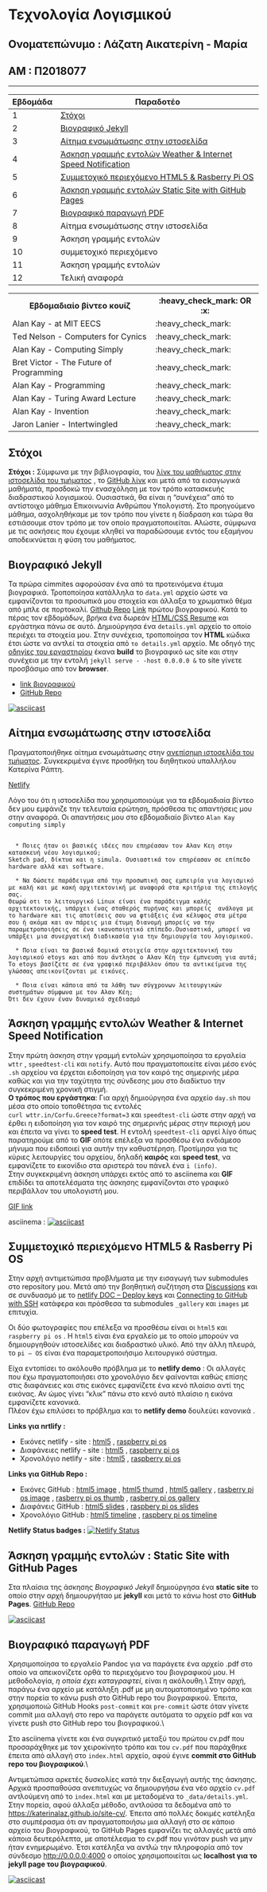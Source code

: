 <h1> Τεχνολογία Λογισμικού </h1>

<h2> Ονοματεπώνυμο : Λάζατη Αικατερίνη - Μαρία</h2>
<h2> ΑΜ : Π2018077</h2>

--------------------------------------------------------------------------------------------------------------------------------------------------------------------

| Εβδομάδα | Παραδοτέο |
| --- | --- |
| 1 | [Στόχοι](#Στόχοι) |
| 2 | [Βιογραφικό Jekyll](#Βιογραφικό-Jekyll) |
| 3 | [Αίτημα ενσωμάτωσης στην ιστοσελίδα](#Αίτημα-ενσωμάτωσης-στην-ιστοσελίδα) |        
| 4 | [Άσκηση γραμμής εντολών Weather & Internet Speed Notification](#Άσκηση-γραμμής-εντολών-Weather-&-Internet-Speed-Notification) |
| 5 | [Συμμετοχικό περιεχόμενο HTML5 & Rasberry Pi OS](#Συμμετοχικό-περιεχόμενο-HTML5-&-Rasberry-Pi-OS) |
| 6 | [Άσκηση γραμμής εντολών Static Site with GitHub Pages](#Άσκηση-γραμμής-εντολών-Static-Site-with-GitHub-Pages) |
| 7 | [Βιογραφικό παραγωγή PDF](#Βιογραφικό-παραγωγή-PDF) |
| 8 | Αίτημα ενσωμάτωσης στην ιστοσελίδα |
| 9 | Άσκηση γραμμής εντολών |
| 10 | συμμετοχικό περιεχόμενο |
| 11 | Άσκηση γραμμής εντολών |
| 12 | Τελική αναφορά |

 <table>
   <tr>
     <th> Εβδομαδιαίο βίντεο κουίζ </th>
     <th> :heavy_check_mark: OR :x: </th>
   </tr>
   <tr>
     <td>Alan Kay - at MIT EECS</td>
     <td>:heavy_check_mark:</td>
   </tr>
   <tr>
     <td>Τed Νelson - Computers for Cynics</td>
     <td>:heavy_check_mark:</td>
   </tr>
   <tr>
     <td>Alan Kay - Computing Simply</td>
     <td>:heavy_check_mark:</td>
   </tr>
   <tr>
     <td>Bret Victor - The Future of Programming</td>
     <td>:heavy_check_mark:</td>
   </tr>
   <tr>
     <td>Alan Kay - Programming</td>
     <td>:heavy_check_mark:</td>
   </tr>
   <tr>
     <td>Αlan Κay - Τuring Αward Lecture</td>
     <td>:heavy_check_mark:</td>
   </tr>
   <tr>
     <td>Alan Kay - Invention</td>
     <td>:heavy_check_mark:</td>
   </tr>
   <tr>
     <td>Jaron Lanier - Intertwingled</td>
     <td>:heavy_check_mark:</td>
   </tr>
  
</table> 

##
## Στόχοι

**Στόχοι :**
Σύμφωνα με την βιβλιογραφία, του [λίνκ του μαθήματος στην ιστοσελίδα του τμήματος](https://di.ionio.gr/gr/studies/undergraduate-studies/courses/614/) , το [GitHub λίνκ](https://github.com/courses-ionio/sw) και μετά από τα εισαγωγικά μαθήματά, προσδοκώ την ενασχόληση με τον τρόπο κατασκευής διαδραστικού λογισμικού. Ουσιαστικά, θα είναι η “συνέχεια” από το αντίστοιχο μάθημα Επικοινωνία Ανθρώπου Υπολογιστή. Στο προηγούμενο μάθημα, ασχοληθήκαμε με τον τρόπο που γίνετε η δίαδραση  και τώρα θα εστιάσουμε στον τρόπο με τον οποίο πραγματοποιείται. Αλώστε, σύμφωνα με τις ασκήσεις που έχουμε κληθεί να παραδώσουμε εντός του εξαμήνου αποδεικνύεται η φύση του μαθήματος.



##
## Βιογραφικό Jekyll

Τα πρώρα cimmites αφορούσαν ένα από τα προτεινόμενα έτυμα βιογραφικά. Τροποποίησα κατάλληλα το `data.yml` αρχείο ώστε να εμφανίζονται τα  προσωπικά μου στοιχεία και άλλαξα το χρωματικό θέμα από μπλε σε πορτοκαλί. [Github Repo](https://github.com/KaterinaLaz/online-cv) [Link](https://katerinalaz.github.io/online-cv/) πρώτου βιογραφικού. 
Κατά το πέρας τον εβδομάδων, βρήκα ένα δωρεάν [HTML/CSS Resume](https://sampleresumetemplate.net/) και εργάστηκα πάνω σε αυτό. Δημιούργησα ένα `details.yml` αρχείο το οποίο περιέχει τα στοιχεία μου.  Στην συνέχεια, τροποποίησα τον **HTML** κώδικα έτσι ώστε να αντλεί τα στοιχεία από `το details.yml` αρχείο. 
Με οδηγό της [οδηγίες του εργαστηρίου](https://github.com/courses-ionio/sw-lab) έκανα **build** το βιογραφικό ως site και στην συνέχεια με την εντολή `jekyll serve - -host 0.0.0.0 &` το site γίνετε προσβάσιμο από τον **browser**. 

* [link βιογραφικού](https://katerinalaz.github.io/site-cv/)
* [GitHub Repo](https://github.com/KaterinaLaz/site-cv)

 [![asciicast](https://asciinema.org/a/EdxpKLGNbtpoOboy5sgSzZB1F.svg)](https://asciinema.org/a/EdxpKLGNbtpoOboy5sgSzZB1F)



##
## Αίτημα ενσωμάτωσης στην ιστοσελίδα

Πραγματοποιήθηκε αίτημα ενσωμάτωσης στην [ανεπίσημη ιστοσελίδα του τμήματος](https://epic-hamilton-da9ac8.netlify.app/). Συγκεκριμένα έγινε προσθήκη του διηθητικού υπαλλήλου Κατερίνα Ράπτη.  

 [Netlify](https://quirky-jennings-23151c.netlify.app/people/)

Λόγο του ότι η ιστοσελίδα που χρησιμοποιούμε για τα εβδομαδιαία βίντεο δεν μου εμφάνιζε την τελευταία ερώτηση, πρόσθεσα τις απαντήσεις μου στην αναφορά.
Οι απαντήσεις μου στο εβδομαδιαίο βίντεο  `Alan Kay computing simply` 
```

  * Ποιες ήταν οι βασικές ιδέες που επηρέασαν τον Αλαν Κεη στην κατασκευή νέου λογισμικού;
Sketch pad, δίκτυα και η simula. Ουσιαστικά τον επηρέασαν σε επίπεδο hardware αλλά και software.

  * Να δώσετε παράδειγμα από την προσωπική σας εμπειρία για λογισμικό με καλή και με κακή αρχιτεκτονική με αναφορά στα κριτήρια της επιλογής σας.
Θεωρώ οτι το λειτουργικό Linux είναι ένα παράδειγμα καλής αρχιτεκτονικής, υπάρχει ένας σταθερός πυρήνας και μπορείς  ανάλογα με το hardware και τις αποτίσεις σου να φτιάξεις ένα κέλυφος στα μέτρα σου ή ακόμα και αν πάρεις μια έτυμη διανομή μπορείς να την παραμετροποιήσεις σε ένα ικανοποιητικό επίπεδο.Ουσιαστικά, μπορεί να υπάρξει μια συνεργατική διαδικασία για την δημιουργία του λογισμικού. 

  * Ποια είναι τα βασικά δομικά στοιχεία στην αρχιτεκτονική του λογισμικού etoys και από που άντλησε ο Αλαν Κέη την έμπνευση για αυτά;
To etoys βασίζετε σε ένα γραφικό περιβάλλον όπου τα αντικείμενα της γλώσσας απεικονίζονται με εικόνες. 

  * Ποια είναι κάποια από τα λάθη των σύγχρονων λειτουργικών συστημάτων σύμφωνα με τον Αλαν Κέη;
Ότι δεν έχουν έναν δυναμικό σχεδιασμό 
```

##
## Άσκηση γραμμής εντολών Weather & Internet Speed Notification

Στην πρώτη άσκηση στην γραμμή εντολών χρησιμοποίησα τα εργαλεία `wttr`  ,  `speedtest-cli`  και  `notify`. Αυτό που πραγματοποιείτε είναι μέσο ενός `.sh` αρχείου να έρχεται ειδοποίηση για τον καιρό της σημερινής μέρα καθώς και για την ταχύτητα της σύνδεσης μου στο διαδίκτυο την συγκεκριμένη χρονική στιγμή.\
**Ο τρόπος που εργάστηκα**: Για αρχή δημιούργησα ένα αρχείο `day.sh` που μέσα στο οποίο τοποθέτησα τις εντολές  
`curl wttr.in/Corfu.Greece?format=3`  και  `speedtest-cli` ώστε στην αρχή να έρθει η ειδοποίηση για τον καιρό της σημερινής μέρας στην περιοχή μου και έπειτα να γίνει το **speed test**. Η εντολή `speedtest-cli` αργεί λίγο όπως παρατηρούμε από το **GIF** οπότε επέλεξα να προσθέσω ένα ενδιάμεσο μήνυμα που ειδοποιεί για αυτήν την καθυστέρηση. Προτίμησα για τις  κύριες λειτουργίες του αρχείου, δηλαδή **καιρός** και **speed test**, να εμφανίζετε το εικονίδιο στα αριστερά του πάνελ ένα `i (info)`.   
Στην  συγκεκριμένη άσκηση υπάρχει εκτός από το asciinema και **GIF** επιδίδει τα αποτελέσματα της άσκησης εμφανίζονται στο γραφικό περιβάλλον του υπολογιστή μου.
 
 [GIF link](https://www.dropbox.com/s/5x6hfmrrdp6ndw6/simplescreenrecorder-2021-03-14.gif?dl=0)
 
 asciinema :
  [![asciicast](https://asciinema.org/a/LdAuPrkG9fXmhe9mUTJb3VAP2.svg)](https://asciinema.org/a/LdAuPrkG9fXmhe9mUTJb3VAP2)
 

##
## Συμμετοχικό περιεχόμενο HTML5 & Rasberry Pi OS

Στην αρχή αντιμετώπισα προβλήματα με την εισαγωγή των submodules στο repository μου. Μετά από την βοηθητική συζήτηση στα [Discussions](https://github.com/courses-ionio/sw/discussions/936) και σε συνδυασμό με το [netlify DOC – Deploy keys](https://docs.netlify.com/configure-builds/repo-permissions-linking/#git-submodules) και [Connecting to GitHub with SSH](https://docs.github.com/en/github/authenticating-to-github/connecting-to-github-with-ssh) κατάφερα και πρόσθεσα τα submodules  `_gallery`  και  `images`  με επιτυχία.

Οι δύο φωτογραφίες που επέλεξα να προσθέσω είναι οι  `html5`  και  `raspberry pi os` . Η  `html5`  είναι ένα εργαλείο με το οποίο μπορούν να δημιουργηθούν ιστοσελίδες και διαδραστικό υλικό. Από την άλλη πλευρά, το  `pi – OS`  είναι ένα παραμετροποιήσιμο λειτουργικό σύστημα.

Είχα εντοπίσει το ακόλουθο πρόβλημα με το **netlify demo** : Οι αλλαγές που έχω πραγματοποιήσει στο χρονολόγιο δεν φαίνονται καθώς επίσης στις διαφάνειες και στις εικόνες εμφανίζετε ένα κενό πλαίσιο αντί της εικόνας. Αν ώμος γίνει “κλικ” πάνω στο κενό αυτό πλαίσιο η εικόνα εμφανίζετε κανονικά.\
Πλέον έχω επιλύσει το πρόβλημα και το **netlify demo** δουλεύει κανονικά .

**Links για nrtlify :**
  * Εικόνες netlify - site : [html5](https://affectionate-lewin-ee77b9.netlify.app//gallery/html5/) , [raspberry pi os](https://affectionate-lewin-ee77b9.netlify.app//gallery/raspberry-pi-os/) 
  * Διαφάνειες netlify - site : [html5](https://affectionate-lewin-ee77b9.netlify.app//slides/programming/) , [raspberry pi os](https://affectionate-lewin-ee77b9.netlify.app//slides/gui/)
  * Χρονολόγιο netlify - site : [html5](https://affectionate-lewin-ee77b9.netlify.app//timeline/programming/) , [raspberry pi os](https://affectionate-lewin-ee77b9.netlify.app//timeline/systems/)
  
**Links για GitHub Repo :**  
  * Εικόνες GitHub : [html5 image](https://github.com/KaterinaLaz/images/blob/ecae0d51112c5007cef15e00e177ebd055bdbfc2/html5.png) , [html5 thumd](https://github.com/KaterinaLaz/images/blob/ecae0d51112c5007cef15e00e177ebd055bdbfc2/html5-thumb.png) , [html5 gallery](https://github.com/KaterinaLaz/_gallery/blob/2bae51b2d88b9f76ebaac28bcab28fa9fd04caf4/html5.md) , [rasberry pi os image](https://github.com/KaterinaLaz/images/blob/ecae0d51112c5007cef15e00e177ebd055bdbfc2/raspberry-pi-os.png) , [rasberry pi os thumb](https://github.com/KaterinaLaz/images/blob/ecae0d51112c5007cef15e00e177ebd055bdbfc2/raspberry-pi-os-thumb.png) , [rasberry pi os gallery](https://github.com/KaterinaLaz/_gallery/blob/2bae51b2d88b9f76ebaac28bcab28fa9fd04caf4/raspberry-pi-os.md)
  * Διαφάνεις GitHub : [html5 slides](https://github.com/KaterinaLaz/site/blob/master/_slides/programming.md) , [raspbery pi os slides](https://github.com/KaterinaLaz/site/blob/master/_slides/gui.md)
  * Χρονολόγιο GitHub : [html5 timeline](https://github.com/KaterinaLaz/site/blob/master/_timeline/programming.md) , [raspbery pi os timeline](https://github.com/KaterinaLaz/site/blob/master/_timeline/systems.md)
  
  **Netlify Status badges :** [![Netlify Status](https://api.netlify.com/api/v1/badges/7dd38f91-23c2-4dfd-958a-a1106049f7df/deploy-status)](https://app.netlify.com/sites/affectionate-lewin-ee77b9/deploys)


##
## Άσκηση γραμμής εντολών : Static Site with GitHub Pages

Στα πλαίσια της άσκησης *Βιογραφικό Jekyll* δημιούργησα ένα **static site** το οποίο στην αρχή δημιουργήταο με **jekyll** και μετά το κάνω host στο **GitHub Pages**.
 [GitHub Repo](https://github.com/KaterinaLaz/site-cv)
 
 
 [![asciicast](https://asciinema.org/a/EdxpKLGNbtpoOboy5sgSzZB1F.svg)](https://asciinema.org/a/EdxpKLGNbtpoOboy5sgSzZB1F)

##
## Βιογραφικό παραγωγή PDF

Χρησιμοποίησα το εργαλείο Pandoc για να παράγετε ένα αρχείο .pdf στο οποίο να απεικονίζετε ορθά το περιεχόμενο του βιογραφικού μου. Η μεθοδολογία, *η οποία έχει καταγραφτεί*, είναι η ακόλουθη.\ 
Στην αρχή, παράγω ένα αρχείο με κατάληξη .pdf με μη αυτοματοποιημένο τρόπο και στην πορεία το κάνω push στο GitHub repo του βιογραφικού. Έπειτα, χρησιμοποιώ GitHub Hooks `post-commit` και `pre-commit` ώστε όταν γίνετε commit μια αλλαγή στο repo να παράγετε αυτόματα το αρχείο pdf και να γίνετε push στο  GitHub repo του βιογραφικού.\

Στο asciinema γίνετε και ένα συγκριτικό μεταξύ του πρώτου cv.pdf που προσαράχθηκε με τον χειροκίνητο τρόπο και του `cv.pdf` που παράχθηκε έπειτα από αλλαγή στο `index.html` αρχείο, αφού έγινε **commit στο GitHub repo του βιογραφικού**.\

Αντιμετώπισα αρκετές δυσκολίες κατά την διεξαγωγή αυτής της άσκησης. Αρχικά προσπαθούσα ανεπιτυχώς να δημιουργήσω ένα νέο αρχείο `cv.pdf` αντλούμενη από το `index.html` και με μεταδομένα το `_data/details.yml`. Στην πορεία, αφού άλλαξα μέθοδο, αντλούσα τα δεδομένα από το https://katerinalaz.github.io/site-cv/. Έπειτα από πολλές δοκιμές κατέληξα στο συμπέρασμα ότι αν πραγματοποιήσω μια αλλαγή στο σε κάποιο αρχείο του βιογραφικού, το GitHub Pages εμφανίζει τις αλλαγές μετά από κάποια δευτερόλεπτα, με αποτέλεσμα το cv.pdf που γινόταν push να μην ήταν ενημερωμένο. Έτσι κατέληξα να αντλώ την πληροφορία από τον σύνδεσμο http://0.0.0.0:4000 ο οποίος χρησιμοποιείται ως **localhost για το jekyll page του βιογραφικού**.
  

   [![asciicast](https://asciinema.org/a/E8DL0NfUUWtg3iCsyh5uPVNlt.svg)](https://asciinema.org/a/E8DL0NfUUWtg3iCsyh5uPVNlt)
